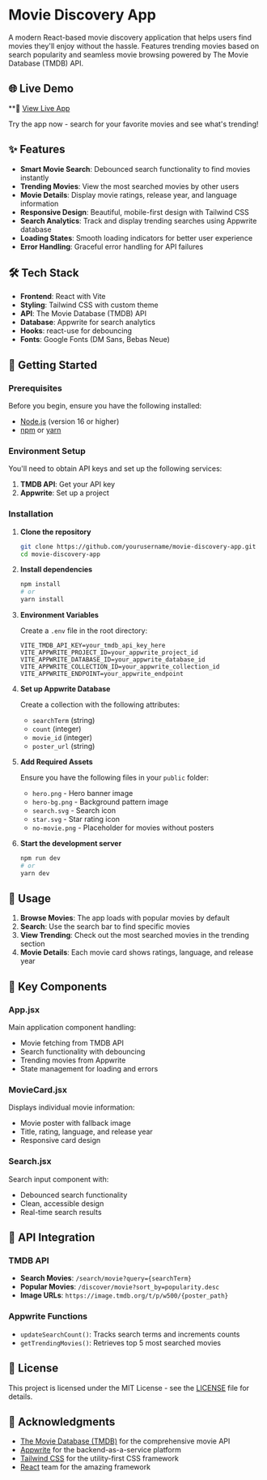 # Movie Discovery App

A modern React-based movie discovery application that helps users find movies they'll enjoy without the hassle. Features trending movies based on search popularity and seamless movie browsing powered by The Movie Database (TMDB) API.

## 🌐 Live Demo

**🚀 <a href="https://movie-app-ten-sepia-83.vercel.app/" target="_blank" rel="noopener noreferrer">View Live App</a>

Try the app now - search for your favorite movies and see what's trending!

## ✨ Features

- **Smart Movie Search**: Debounced search functionality to find movies instantly
- **Trending Movies**: View the most searched movies by other users
- **Movie Details**: Display movie ratings, release year, and language information
- **Responsive Design**: Beautiful, mobile-first design with Tailwind CSS
- **Search Analytics**: Track and display trending searches using Appwrite database
- **Loading States**: Smooth loading indicators for better user experience
- **Error Handling**: Graceful error handling for API failures

## 🛠️ Tech Stack

- **Frontend**: React with Vite
- **Styling**: Tailwind CSS with custom theme
- **API**: The Movie Database (TMDB) API
- **Database**: Appwrite for search analytics
- **Hooks**: react-use for debouncing
- **Fonts**: Google Fonts (DM Sans, Bebas Neue)

## 🚀 Getting Started

### Prerequisites

Before you begin, ensure you have the following installed:
- [Node.js](https://nodejs.org/) (version 16 or higher)
- [npm](https://www.npmjs.com/) or [yarn](https://yarnpkg.com/)

### Environment Setup

You'll need to obtain API keys and set up the following services:

1. **TMDB API**: Get your API key
2. **Appwrite**: Set up a project

### Installation

1. **Clone the repository**
   ```bash
   git clone https://github.com/yourusername/movie-discovery-app.git
   cd movie-discovery-app
   ```

2. **Install dependencies**
   ```bash
   npm install
   # or
   yarn install
   ```

3. **Environment Variables**
   
   Create a `.env` file in the root directory:
   ```env
   VITE_TMDB_API_KEY=your_tmdb_api_key_here
   VITE_APPWRITE_PROJECT_ID=your_appwrite_project_id
   VITE_APPWRITE_DATABASE_ID=your_appwrite_database_id
   VITE_APPWRITE_COLLECTION_ID=your_appwrite_collection_id
   VITE_APPWRITE_ENDPOINT=your_appwrite_endpoint
   ```

4. **Set up Appwrite Database**
   
   Create a collection with the following attributes:
   - `searchTerm` (string)
   - `count` (integer)
   - `movie_id` (integer)
   - `poster_url` (string)

5. **Add Required Assets**
   
   Ensure you have the following files in your `public` folder:
   - `hero.png` - Hero banner image
   - `hero-bg.png` - Background pattern image
   - `search.svg` - Search icon
   - `star.svg` - Star rating icon
   - `no-movie.png` - Placeholder for movies without posters

6. **Start the development server**
   ```bash
   npm run dev
   # or
   yarn dev
   ```

## 📱 Usage

1. **Browse Movies**: The app loads with popular movies by default
2. **Search**: Use the search bar to find specific movies
3. **View Trending**: Check out the most searched movies in the trending section
4. **Movie Details**: Each movie card shows ratings, language, and release year

## 🎨 Key Components

### App.jsx
Main application component handling:
- Movie fetching from TMDB API
- Search functionality with debouncing
- Trending movies from Appwrite
- State management for loading and errors

### MovieCard.jsx
Displays individual movie information:
- Movie poster with fallback image
- Title, rating, language, and release year
- Responsive card design

### Search.jsx
Search input component with:
- Debounced search functionality
- Clean, accessible design
- Real-time search results

## 🔧 API Integration

### TMDB API
- **Search Movies**: `/search/movie?query={searchTerm}`
- **Popular Movies**: `/discover/movie?sort_by=popularity.desc`
- **Image URLs**: `https://image.tmdb.org/t/p/w500/{poster_path}`

### Appwrite Functions
- `updateSearchCount()`: Tracks search terms and increments counts
- `getTrendingMovies()`: Retrieves top 5 most searched movies

## 📄 License

This project is licensed under the MIT License - see the [LICENSE](LICENSE) file for details.

## 🙏 Acknowledgments

- [The Movie Database (TMDB)](https://www.themoviedb.org/) for the comprehensive movie API
- [Appwrite](https://appwrite.io/) for the backend-as-a-service platform
- [Tailwind CSS](https://tailwindcss.com/) for the utility-first CSS framework
- [React](https://reactjs.org/) team for the amazing framework